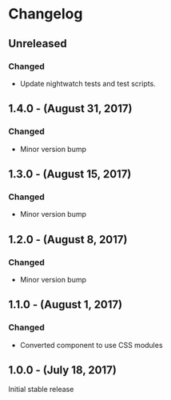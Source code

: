 Changelog
=========

Unreleased
----------
### Changed
* Update nightwatch tests and test scripts.

1.4.0 - (August 31, 2017)
------------------
### Changed
* Minor version bump

1.3.0 - (August 15, 2017)
------------------
### Changed
* Minor version bump

1.2.0 - (August 8, 2017)
------------------
### Changed
* Minor version bump

1.1.0 - (August 1, 2017)
------------------
### Changed
* Converted component to use CSS modules

1.0.0 - (July 18, 2017)
------------------
Initial stable release
